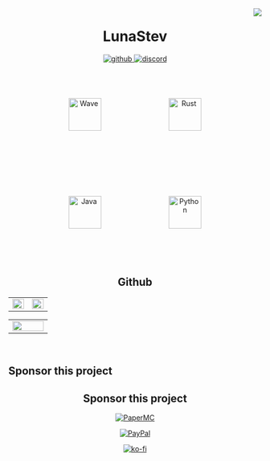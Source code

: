 <div align="right">
<img src="https://komarev.com/ghpvc/?username=Quin0019&&style=flat-square" align="right" />
</div>  
  
<h1 align="middle">LunaStev</h1>
<div align="middle">
<a href="https://github.com/LunaStev" target="_blank">
<img src=https://img.shields.io/badge/github-%2324292e.svg?&style=for-the-badge&logo=github&logoColor=white alt=github style="margin-bottom: 5px;" />
</a>
<a href="https://discord.gg/BuaaAaCtNU" target="_blank">
<img src=https://img.shields.io/badge/discord-%2300acee.svg?&style=for-the-badge&logo=discord&logoColor=white alt=discord style="margin-bottom: 5px;" />
</a>
</div>


<div sttyle='float:middle', align="middle">
<img style="margin: 65px" src="https://camo.githubusercontent.com/2f474f5368c1868a22afd96be8c0ca57a1cb510f0a4224e4c1af89ae01690cc7/68747470733a2f2f776176652d6c616e672e6465762f6173736574732f696d672f66656174757265732f776176652e706e67" alt="Wave" height="65" />  
<img style="margin: 65px" src="https://www.nicepng.com/png/full/34-348422_community-spotlight-rust-programming-language.png" alt="Rust" height="65" />  
<img style="margin: 65px" src="https://icons.iconarchive.com/icons/alecive/flatwoken/512/Apps-Java-icon.png" alt="Java" height="65" />  
<img style="margin: 65px" src="https://profilinator.rishav.dev/skills-assets/python-original.svg" alt="Python" height="65" />  
</div>


<h2 align="middle">Github</h2>
<table><tr><td valign="top" width="50%">

<img src="https://github-readme-stats.vercel.app/api?username=LunaStev&show_icons=true&count_private=true&hide_border=true" align="left" style="width: 100%" />

</td><td valign="top" width="50%">

<img src="https://github-readme-stats.vercel.app/api/top-langs/?username=LunaStev&hide_border=true&layout=compact" align="left" style="width: 100%" />

</td></tr></table>  


<table><tr><td valign="top" width="50%">

<img src="https://github-readme-stats.vercel.app/api/wakatime?username=LunaStev&layout=compact" align="left" style="width: 100%" />

</td></tr></table>  

<br/>

<h2>Sponsor this project</h2> 

<div align="center">
  
<h2>Sponsor this project</h2> 

 [![PaperMC](https://avatars.githubusercontent.com/u/7608950?s=200&v=4)](https://github.com/sponsors/PaperMC)

 [![PayPal](https://github.com/aha999/DonateButtons/blob/master/Paypal.png?raw=true)](https://paypal.me/TEAMSOBIKR)

 [![ko-fi](https://ko-fi.com/img/githubbutton_sm.svg)](https://ko-fi.com/lunastev)

</div>

<!--
**Quin0019/Quin0019** is a ✨ _special_ ✨ repository because its `README.md` (this file) appears on your GitHub profile.

Here are some ideas to get you started:

- 🔭 I’m currently working on ...
- 🌱 I’m currently learning ...
- 👯 I’m looking to collaborate on ...
- 🤔 I’m looking for help with ...
- 💬 Ask me about ...
- 📫 How to reach me: ...
- 😄 Pronouns: ...
- ⚡ Fun fact: ...
-->
